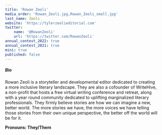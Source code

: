 ```yaml
---
title: 'Rowan Zeoli'
media_order: 'Rowan_Zeoli.jpg,Rowan_Zeoli_small.jpg'
last_name: Zeoli
website: 'https://tylerzeolieditorial.com'
twitter:
    name: '@RowanZeoli'
    url: 'https://twitter.com/RowanZeoli'
annual_contest_2022: true
annual_contest_2021: true
mini: true
published: false
---
```


##### Bio

Rowan Zeoli is a storyteller and developmental editor dedicated to creating a more inclusive literary landscape. They are also a cofounder of WriteHive, a non-profit that hosts a free virtual writing conference and retreat, along with a year round community dedicated to uplifting marginalized literary professionals. They firmly believe stories are how we can imagine a new, better world. The more stories we have, the more voices we have telling those stories from their own unique perspective, the better off the world will be for it.

**Pronouns: They/Them**
